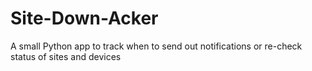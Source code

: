 # Site-Down-Acker
A small Python app to track when to send out notifications or re-check status of sites and devices
